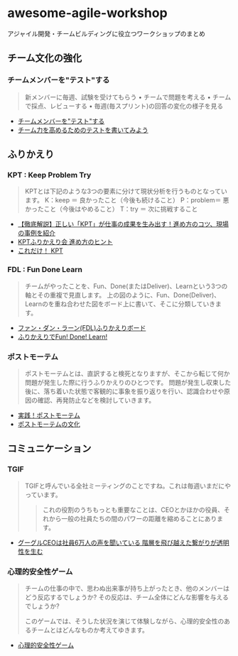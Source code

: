 # awesome-agile-workshop

アジャイル開発・チームビルディングに役立つワークショップのまとめ

## チーム文化の強化

### チームメンバーを"テスト"する

> 新メンバーに毎週、試験を受けてもらう
> • チームで問題を考える
> • チームで採点、レビューする
> • 毎週(毎スプリント)の回答の変化の様子を見る

- [チームメンバーを"テスト"する](https://www.slideshare.net/yattom/test-new-members)
- [チーム力を高めるためのテストを書いてみよう](http://tech-blog.rakus.co.jp/entry/20180619/agile/scrum)

## ふりかえり

### KPT : Keep Problem Try

> KPTとは下記のような3つの要素に分けて現状分析を行うものとなっています。
> K：keep ＝ 良かったこと（今後も続けること）
> P：problem＝ 悪かったこと（今後はやめること）
> T：try ＝ 次に挑戦すること

- [【徹底解説】正しい「KPT」が仕事の成果を生み出す！進め方のコツ、現場の事例を紹介](https://seleck.cc/kpt)
- [KPTふりかえり会 進め方のヒント](http://objectclub.jp/download/files/pf/KPT_TIPS.pdf)
- [これだけ！ KPT](https://www.amazon.co.jp/dp/4799102753)

### FDL : Fun Done Learn

> チームがやったことを、Fun、Done(またはDeliver)、Learnという3つの軸とその重複で見直します。
> 上の図のように、Fun、Done(Deliver)、Learnのを重ね合わせた図をボード上に書いて、そこに分類していきます。

- [ファン・ダン・ラーン(FDL)ふりかえりボード](https://yattom.hatenablog.com/entries/2018/10/31)
- [ふりかえりでFun! Done! Learn!](https://www.ogis-ri.co.jp/otc/hiroba/others/ActivityPocket/FunDoneLearn.html)

### ポストモーテム

> ポストモーテムとは、直訳すると検死となりますが、そこから転じて何か問題が発生した際に行うふりかえりのひとつです。
> 問題が発生し収束した後に、落ち着いた状態で客観的に事象を振り返りを行い、認識合わせや原因の確認、再発防止などを検討していきます。

- [実践！ポストモーテム](https://inside.pixiv.blog/shimashima/6452)
- [ポストモーテムの文化](https://tech.mti.co.jp/entry/2017/11/25/000316)

## コミュニケーション

### TGIF

> TGIFと呼んでいる全社ミーティングのことですね。これは毎週いまだにやっています。
> > これの役割のうちもっとも重要なことは、CEOとかほかの役員、それから一般の社員たちの間のパワーの距離を縮めることにあります。

- [グーグルCEOは社員6万人の声を聞いている 階層を飛び越えた繋がりが透明性を生む](https://toyokeizai.net/articles/-/92606)

### 心理的安全性ゲーム

> チームの仕事の中で、思わぬ出来事が持ち上がったとき、他のメンバーはどう反応するでしょうか?
> その反応は、チーム全体にどんな影響を与えるでしょうか?
> 
> このゲームでは、そうした状況を演じて体験しながら、心理的安全性のあるチームとはどんなものか考えてゆきます。

- [心理的安全性ゲーム](https://games.yattom.jp/safety)
